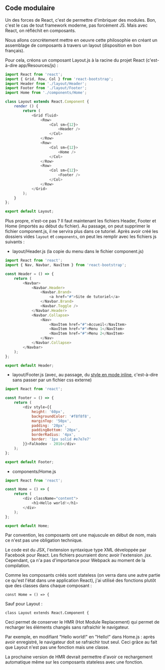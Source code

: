 ## Code modulaire

Un des forces de React, c'est de permettre d'imbriquer des modules. Bon, c'est le cas de tout framework moderne, pas forcément JS. Mais avec React, on réfléchit en composants.

Nous allons concrètement mettre en oeuvre cette philosophie en créant un assemblage de composants à travers un layout \(disposition en bon français\).

Pour cela, créons un composant Layout.js à la racine du projet React (c'est-à-dire app/Resources/js) :

```js
import React from 'react';
import { Grid, Row, Col } from 'react-bootstrap';
import Header from './layout/Header';
import Footer from './layout/Footer';
import Home from './components/Home';

class Layout extends React.Component {
    render () {
        return (
            <Grid fluid>
                <Row>
                    <Col sm={12}>
                        <Header />
                    </Col>
                </Row>
                <Row>
                    <Col sm={12}>
                        <Home />
                    </Col>
                </Row>
                <Row>
                    <Col sm={12}>
                        <Footer />
                    </Col>
                </Row>
            </Grid>
        );
    } 
};

export default Layout;
```

Plus propre, n'est-ce pas ? Il faut maintenant les fichiers Header, Footer et Home \(importés au début du fichier\). Au passage, on peut supprimer le fichier component.js, il ne servira plus dans ce tutoriel. Après avoir créé les dossiers vides `layout` et `components`, on peut les remplir avec les fichiers js suivants :

* layout/Header.js \(la copie du menu dans le fichier component.js\)

```js
import React from 'react';
import { Nav, Navbar, NavItem } from 'react-bootstrap';

const Header = () => {
    return (
        <Navbar>
            <Navbar.Header>
                <Navbar.Brand>
                    <a href="#">Site de tutoriel</a>
                </Navbar.Brand>
                <Navbar.Toggle />
            </Navbar.Header>
            <Navbar.Collapse>
                <Nav>
                    <NavItem href="#">Accueil</NavItem>
                    <NavItem href="#">Menu 1</NavItem>
                    <NavItem href="#">Menu 2</NavItem>
                </Nav>
            </Navbar.Collapse>
        </Navbar>
    );
};

export default Header;
```

* layout/Footer.js \(avec, au passage, du [style en mode inline](https://facebook.github.io/react/tips/inline-styles.html), c'est-à-dire sans passer par un fichier css externe\)

```js
import React from 'react';

const Footer = () => {
    return (
        <div style={{
            height: '60px',
            backgroundColor: '#f8f8f8',
            marginTop: '50px',
            padding: '20px',
            paddingBottom: '20px',
            borderRadius: '4px',
            border: '1px solid #e7e7e7'
        }}>Falkodev - 2016</div>
    );
};

export default Footer;
```

* components/Home.js 

```js
import React from 'react';

const Home = () => {
    return (
        <div className="content">
            <h1>Hello world!</h1>
        </div>
    );
};

export default Home;
```

Par convention, les composants ont une majuscule en début de nom, mais ce n'est pas une obligation technique.

Le code est du JSX, l'extension syntaxique type XML développée par Facebook pour React. Les fichiers pourraient donc avoir l'extension .jsx. Cependant, ça n'a pas d'importance pour Webpack au moment de la compilation.

Comme les composants créés sont stateless \(on verra dans une autre partie ce qu'est l'état dans une application React\), j'ai utilisé des fonctions plutôt que des classes dans chaque composant :

`const Home = () => {`

Sauf pour Layout :

`class Layout extends React.Component {`

Ceci permet de conserver le HMR \(Hot Module Replacement\) qui permet de recharger les éléments changés sans rafraichir le navigateur.

Par exemple, en modifiant "Hello world!" en "Hello!" dans Home.js : après avoir enregistré, le navigateur doit se rafraichir tout seul. Ceci grâce au fait que Layout n'est pas une fonction mais une classe.

La prochaine version de HMR devrait permettre d'avoir ce rechargement automatique même sur les composants stateless avec une fonction.

